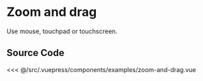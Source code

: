 # Zoom and drag
Use mouse, touchpad or touchscreen.

<Demo componentName="examples-zoom-and-drag" />

## Source Code

<SourceCode>
  <<< @/src/.vuepress/components/examples/zoom-and-drag.vue
</SourceCode>